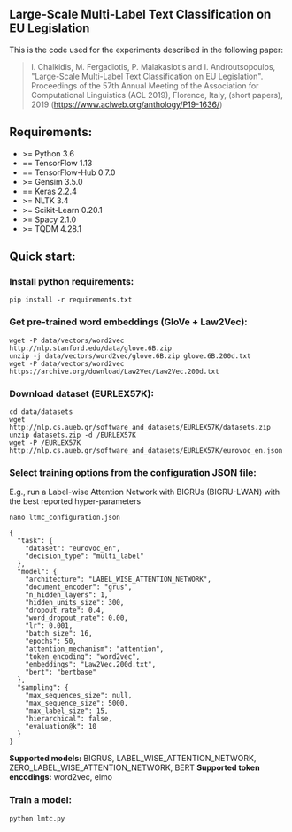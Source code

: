 ## Large-Scale Multi-Label Text Classification on EU Legislation

This is the code used for the experiments described in the following paper:


> I. Chalkidis, M. Fergadiotis, P. Malakasiotis and I. Androutsopoulos, "Large-Scale Multi-Label Text Classification on EU Legislation". Proceedings of the 57th Annual Meeting of the Association for Computational Linguistics (ACL 2019), Florence, Italy, (short papers), 2019 (https://www.aclweb.org/anthology/P19-1636/)

## Requirements:

* \>= Python 3.6
* == TensorFlow 1.13
* == TensorFlow-Hub 0.7.0
* \>= Gensim 3.5.0
* == Keras 2.2.4
* \>= NLTK 3.4
* \>= Scikit-Learn 0.20.1
* \>= Spacy 2.1.0
* \>= TQDM 4.28.1

## Quick start:

### Install python requirements:

```
pip install -r requirements.txt
```

### Get pre-trained word embeddings (GloVe + Law2Vec):

```
wget -P data/vectors/word2vec http://nlp.stanford.edu/data/glove.6B.zip
unzip -j data/vectors/word2vec/glove.6B.zip glove.6B.200d.txt
wget -P data/vectors/word2vec https://archive.org/download/Law2Vec/Law2Vec.200d.txt
```

### Download dataset (EURLEX57K):

```
cd data/datasets
wget http://nlp.cs.aueb.gr/software_and_datasets/EURLEX57K/datasets.zip
unzip datasets.zip -d /EURLEX57K
wget -P /EURLEX57K http://nlp.cs.aueb.gr/software_and_datasets/EURLEX57K/eurovoc_en.json
```

### Select training options from the configuration JSON file:

E.g., run a Label-wise Attention Network with BIGRUs (BIGRU-LWAN) with the best reported hyper-parameters

```
nano ltmc_configuration.json

{
  "task": {
    "dataset": "eurovoc_en",
    "decision_type": "multi_label"
  },
  "model": {
    "architecture": "LABEL_WISE_ATTENTION_NETWORK",
    "document_encoder": "grus",
    "n_hidden_layers": 1,
    "hidden_units_size": 300,
    "dropout_rate": 0.4,
    "word_dropout_rate": 0.00,
    "lr": 0.001,
    "batch_size": 16,
    "epochs": 50,
    "attention_mechanism": "attention",
    "token_encoding": "word2vec",
    "embeddings": "Law2Vec.200d.txt",
    "bert": "bertbase"
  },
  "sampling": {
    "max_sequences_size": null,
    "max_sequence_size": 5000,
    "max_label_size": 15,
    "hierarchical": false,
    "evaluation@k": 10
  }
}
```

**Supported models:** BIGRUS, LABEL_WISE_ATTENTION_NETWORK, ZERO_LABEL_WISE_ATTENTION_NETWORK, BERT
**Supported token encodings:** word2vec, elmo

### Train a model:

```
python lmtc.py
```

